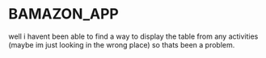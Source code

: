 # BAMAZON_APP 

well i havent been able to find a way to display the table from any activities (maybe im just looking in the wrong place) so thats been a problem. 